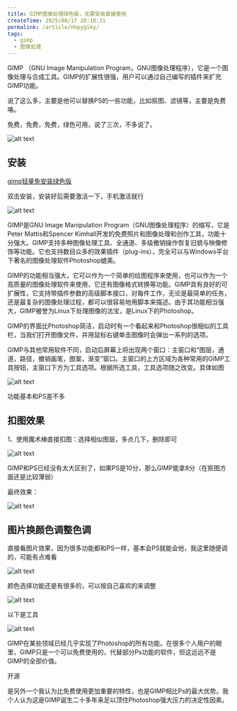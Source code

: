 ```yaml
---
title: GIMP图像处理绿色版，无需安装直接使用
createTime: 2025/06/17 20:18:31
permalink: /article/nhpygiky/
tags:
  - gimp
  - 图像处理
---
```


GIMP （GNU Image Manipulation Program，GNU图像处理程序），它是一个图像处理与合成工具。GIMP的扩展性很强，用户可以通过自己编写的插件来扩充GIMP功能。

说了这么多，主要是他可以替换PS的一些功能，比如抠图、滤镜等，主要是免费咯。

免费，免费，免费，绿色可用，说了三次，不多说了。

![alt text](10.png)

## 安装


[gimp轻量免安装绿色版](https://pan.quark.cn/s/37cc83c8cd6a)

双击安装，安装好后需要激活一下，手机激活就行


![alt text](11.png)


GIMP是GNU Image Manipulation Program（GNU图像处理程序）的缩写，它是Peter Mattis和Spencer Kimhall开发的免费照片和图像处理和创作工具，功能十分强大。GIMP支持多种图像处理工具、全通道、多级撤销操作恢复旧貌与映像修饰等功能。它也支持数目众多的效果插件（plug-ins），完全可以与Windows平台下著名的图像处理软件Photoshop媲美。

GIMP的功能相当强大，它可以作为一个简单的绘图程序来使用，也可以作为一个高质量的图像处理软件来使用，它还有图像格式转换等功能。GIMP具有良好的可扩展性，它支持带插件参数的高级脚本接口，对每件工作，无论是最简单的任务，还是最复杂的图像处理过程，都可以很容易地用脚本来描述。由于其功能相当强大，GIMP被誉为Linux下处理图像的法宝，是Linux下的Photoshop。

GIMP的界面比Photoshop简洁，启动时有一个看起来和Photoshop很相似的工具栏，当我们打开图像文件，并用鼠标右键单击图像时会弹出一系列的选项。


GIMP与其他常用软件不同，启动后屏幕上将出现两个窗口：主窗口和“图层，通道，路径，撤销画笔，图案，渐变”窗口。主窗口的上方区域为各种常用的GIMP工具按钮，主窗口下方为工具选项。根据所选工具，工具选项随之改变。具体如图


![alt text](12.png)

功能基本和PS差不多

## 扣图效果

1、使用魔术棒直接扣图：选择相似图层，多点几下，删除即可

![alt text](13.png)

GIMP和PS已经没有太大区别了，如果PS是10分，那么GIMP能拿8分（在抠图方面还是比较薄弱）

最终效果：

![alt text](14.png)

## 图片换颜色调整色调

直接看图片效果，因为很多功能都和PS一样，基本会PS就能会他，我这里随便调的，可能有点难看

![alt text](15.png)


颜色选择功能还是有很多的，可以按自己喜欢的来调整

![alt text](16.png)


以下是工具

![alt text](17.png)


GIMP在某些领域已经几乎实现了Photoshop的所有功能。在很多个人用户的眼里，GIMP只是一个可以免费使用的，代替部分Ps功能的软件，但这远远不是GIMP的全部价值。

开源

是另外一个我认为比免费使用更加重要的特性，也是GIMP相比Ps的最大优势。我个人认为这是GIMP诞生二十多年来足以顶住Photoshop强大压力的决定性因素。
